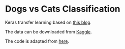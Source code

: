 # Dogs vs Cats Classification

Keras transfer learning based on [this blog](https://blog.keras.io/building-powerful-image-classification-models-using-very-little-data.html).

The data can be downloaded from [Kaggle](https://www.kaggle.com/c/dogs-vs-cats/data).

The code is adapted from [here](https://gist.github.com/fchollet).
